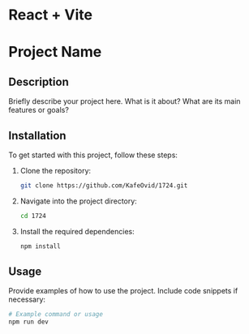 # React + Vite

# Project Name

## Description

Briefly describe your project here. What is it about? What are its main features or goals?

## Installation

To get started with this project, follow these steps:

1. Clone the repository:
    ```bash
    git clone https://github.com/KafeOvid/1724.git
    ```
2. Navigate into the project directory:
    ```bash
    cd 1724
    ```
3. Install the required dependencies:
    ```bash
    npm install
    ```

## Usage

Provide examples of how to use the project. Include code snippets if necessary:

```bash
# Example command or usage
npm run dev
